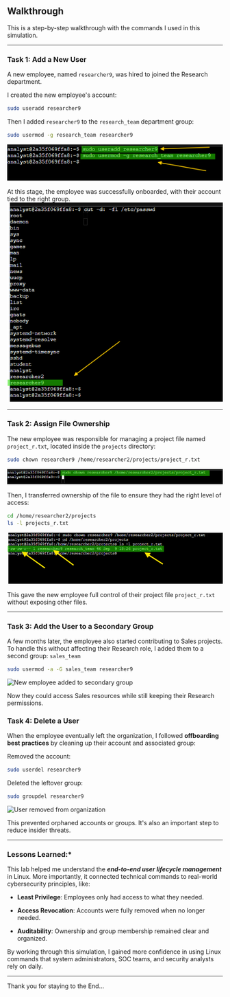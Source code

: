 ## Walkthrough  

This is a step-by-step walkthrough with the commands I used in this simulation.  

---

### **Task 1: Add a New User**  

A new employee, named `researcher9`, was hired to joined the Research department.

I created the new employee's account:
```bash
sudo useradd researcher9
```

Then I added `researcher9` to the `research_team` department group:
```bash
sudo usermod -g research_team researcher9
```
![Add user](screenshots/Add_user_research9.png)

At this stage, the employee was successfully onboarded, with their account tied to the right group.
![User_added](screenshots/Reasearcher9_added_successfully.png)

---

### **Task 2: Assign File Ownership**

The new employee was responsible for managing a project file named `project_r.txt`, located inside the `projects` directory:
```bash
sudo chown researcher9 /home/researcher2/projects/project_r.txt
```
![Assigned file ownership](screenshots/Assigned_file_ownership.png)

Then, I transferred ownership of the file to ensure they had the right level of access:
```bash
cd /home/researcher2/projects
ls -l projects_r.txt
```
![File assigned successful](screenshots/File_assigned_successfully.png)

This gave the new employee full control of their project file `project_r.txt` without exposing other files.

---

### **Task 3: Add the User to a Secondary Group**

A few months later, the employee also started contributing to Sales projects. To handle this without affecting their Research role, I added them to a second group: `sales_team`
```bash
sudo usermod -a -G sales_team researcher9
```

![New employee added to secondary group](screenshots/Added_to_secondary_group)

Now they could access Sales resources while still keeping their Research permissions.

### **Task 4: Delete a User**

When the employee eventually left the organization, I followed **offboarding best practices** by cleaning up their account and associated group:

Removed the account:
```bash
sudo userdel researcher9
```

Deleted the leftover group:
```bash
sudo groupdel researcher9
```

![User removed from organization](screenshots/Reasearcher_deleted)

This prevented orphaned accounts or groups. It's also an important step to reduce insider threats.

---

### **Lessons Learned:***

This lab helped me understand the ***end-to-end user lifecycle management*** in Linux. More importantly, it connected technical commands to real-world cybersecurity principles, like:

- **Least Privilege**: Employees only had access to what they needed.

- **Access Revocation**: Accounts were fully removed when no longer needed.

- **Auditability**: Ownership and group membership remained clear and organized.

By working through this simulation, I gained more confidence in using Linux commands that system administrators, SOC teams, and security analysts rely on daily.

---
Thank you for staying to the End...
